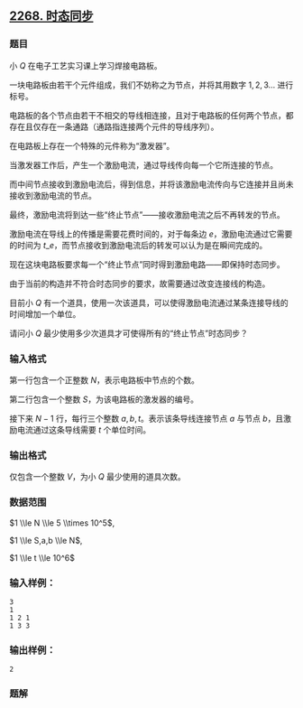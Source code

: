 ## [2268\. 时态同步](https://www.acwing.com/problem/content/2270/)

### 题目

小 $Q$ 在电子工艺实习课上学习焊接电路板。

一块电路板由若干个元件组成，我们不妨称之为节点，并将其用数字 $1,2,3…$ 进行标号。

电路板的各个节点由若干不相交的导线相连接，且对于电路板的任何两个节点，都存在且仅存在一条通路（通路指连接两个元件的导线序列）。

在电路板上存在一个特殊的元件称为“激发器”。

当激发器工作后，产生一个激励电流，通过导线传向每一个它所连接的节点。

而中间节点接收到激励电流后，得到信息，并将该激励电流传向与它连接并且尚未接收到激励电流的节点。

最终，激励电流将到达一些“终止节点”——接收激励电流之后不再转发的节点。

激励电流在导线上的传播是需要花费时间的，对于每条边 $e$，激励电流通过它需要的时间为 $t\_e$，而节点接收到激励电流后的转发可以认为是在瞬间完成的。

现在这块电路板要求每一个“终止节点”同时得到激励电路——即保持时态同步。

由于当前的构造并不符合时态同步的要求，故需要通过改变连接线的构造。

目前小 $Q$ 有一个道具，使用一次该道具，可以使得激励电流通过某条连接导线的时间增加一个单位。

请问小 $Q$ 最少使用多少次道具才可使得所有的“终止节点”时态同步？

### 输入格式

第一行包含一个正整数 $N$，表示电路板中节点的个数。

第二行包含一个整数 $S$，为该电路板的激发器的编号。

接下来 $N-1$ 行，每行三个整数 $a , b , t$。表示该条导线连接节点 $a$ 与节点 $b$，且激励电流通过这条导线需要 $t$ 个单位时间。

### 输出格式

仅包含一个整数 $V$，为小 $Q$ 最少使用的道具次数。

### 数据范围

$1 \\le N \\le 5 \\times 10^5$,

$1 \\le S,a,b \\le N$,

$1 \\le t \\le 10^6$

### 输入样例：

```
3
1
1 2 1
1 3 3
```

### 输出样例：

```
2
```

### 题解

